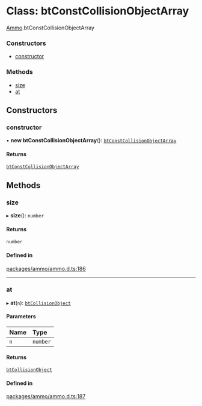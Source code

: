 # Class: btConstCollisionObjectArray

[Ammo](../modules/Ammo.md).btConstCollisionObjectArray

### Constructors

- [constructor](Ammo.btConstCollisionObjectArray.md#constructor)

### Methods

- [size](Ammo.btConstCollisionObjectArray.md#size)
- [at](Ammo.btConstCollisionObjectArray.md#at)

## Constructors

### constructor

• **new btConstCollisionObjectArray**(): [`btConstCollisionObjectArray`](Ammo.btConstCollisionObjectArray.md)

#### Returns

[`btConstCollisionObjectArray`](Ammo.btConstCollisionObjectArray.md)

## Methods

### size

▸ **size**(): `number`

#### Returns

`number`

#### Defined in

[packages/ammo/ammo.d.ts:186](https://github.com/Orillusion/orillusion/blob/main/packages/ammo/ammo.d.ts#L186)

___

### at

▸ **at**(`n`): [`btCollisionObject`](Ammo.btCollisionObject.md)

#### Parameters

| Name | Type |
| :------ | :------ |
| `n` | `number` |

#### Returns

[`btCollisionObject`](Ammo.btCollisionObject.md)

#### Defined in

[packages/ammo/ammo.d.ts:187](https://github.com/Orillusion/orillusion/blob/main/packages/ammo/ammo.d.ts#L187)
